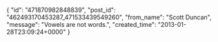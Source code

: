  {
   "id": "471870982848839",
   "post_id": "462493170453287_471533439549260",
   "from_name": "Scott Duncan",
   "message": "Vowels are not words.",
   "created_time": "2013-01-28T23:09:24+0000"
 }
